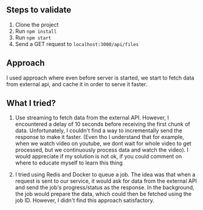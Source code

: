 ## Steps to validate

1. Clone the project
2. Run `npm install`
3. Run `npm start`
4. Send a GET request to `localhost:3000/api/files`

## Approach

I used approach where even before server is started, we start to fetch data from external api, and cache it in order to serve it faster.

## What I tried?

1. Use streaming to fetch data from the external API. However, I encountered a delay of 10 seconds before receiving the first chunk of data. Unfortunately, I couldn't find a way to incrementally send the response to make it faster. (Even tho I understand that for example, when we watch video on youtube, we dont wait for whole video to get processed, but we continuously process data and watch the video). I would appreciate if my solution is not ok, if you could comment on where to educate myself to learn this thing

2. I tried using Redis and Docker to queue a job. The idea was that when a request is sent to our service, it would ask for data from the external API and send the job's progress/status as the response. In the background, the job would prepare the data, which could then be fetched using the job ID. However, I didn't find this approach satisfactory.
